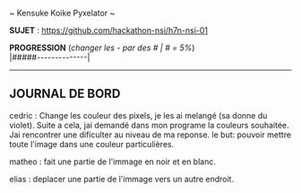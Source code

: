 ~ Kensuke Koike Pyxelator ~

**SUJET** : https://github.com/hackathon-nsi/h7n-nsi-01

**PROGRESSION** (*changer les - par des # | # = 5%*)<br />
|#####--------------|

<hr />
<!-- ne pas effacer les lignes ci-dessus et mettre à jour la progression régulièrement -->

## JOURNAL DE BORD
cedric : Change les couleur des pixels, je les ai melangé (sa donne du violet).
Suite a cela, jai demandé dans mon programe la couleurs souhaitée. Jai rencontrer une dificulter au niveau de ma reponse.
le but: pouvoir mettre toute l'image dans une couleur particulières.

matheo : fait une partie de l'immage en noir et en blanc.

elias : deplacer une partie de l'immage vers un autre endroit.
